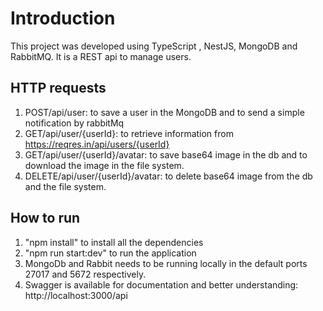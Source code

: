 # Introduction
This project was developed using TypeScript , NestJS, MongoDB and RabbitMQ. It is a REST api to manage users.

## HTTP requests
1. POST/api/user: to save a user in the MongoDB and to send a simple notification by rabbitMq
2. GET/api/user/{userId}: to retrieve information from https://reqres.in/api/users/{userId}
3. GET/api/user/{userId}/avatar: to save base64 image in the db and to download the image in the file system.
4. DELETE/api/user/{userId}/avatar: to delete base64 image from the db and the file system.

## How to run
1. "npm install" to install all the dependencies
2. "npm run start:dev" to run the application
3. MongoDb and Rabbit needs to be running locally in the default ports 27017 and 5672 respectively.
4. Swagger is available for documentation and better understanding: http://localhost:3000/api


